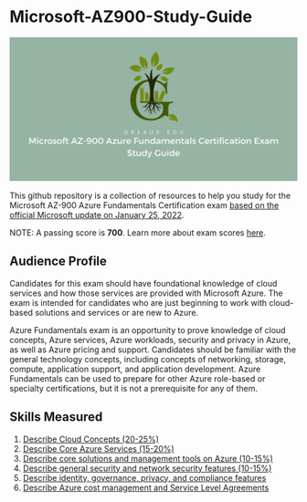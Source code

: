 # Microsoft-AZ900-Study-Guide

![AZ-900 Banner Image](/IMG/Repo-Banner.png)

This github repository is a collection of resources to help you study for the Microsoft AZ-900 Azure Fundamentals Certification exam [based on the official Microsoft update on January 25, 2022](https://query.prod.cms.rt.microsoft.com/cms/api/am/binary/RE3VwUY).

NOTE: A passing score is **700**. Learn more about exam scores [here](https://docs.microsoft.com/en-us/learn/certifications/exam-scoring-reports#scores-needed-to-pass-exams).

## Audience Profile
Candidates for this exam should have foundational knowledge of cloud services and how those services are provided with Microsoft Azure. The exam is intended for candidates who are just beginning to work with cloud-based solutions and services or are new to Azure.

Azure Fundamentals exam is an opportunity to prove knowledge of cloud concepts, Azure services, Azure workloads, security and privacy in Azure, as well as Azure pricing and support. Candidates should be familiar with the general technology concepts, including concepts of networking, storage, compute, application support, and application development. Azure Fundamentals can be used to prepare for other Azure role-based or specialty certifications, but it is not a prerequisite for any of them.

## Skills Measured
1. [Describe Cloud Concepts (20-25%)](sec1.md)
2. [Describe Core Azure Services (15-20%)](sec2.md)
3. [Describe core solutions and management tools on Azure (10-15%)](sec3.md)
4. [Describe general security and network security features (10-15%)](sec4.md)
5. [Describe identity, governance, privacy, and compliance features](sec5.md)
6. [Describe Azure cost management and Service Level Agreements](sec6.md)